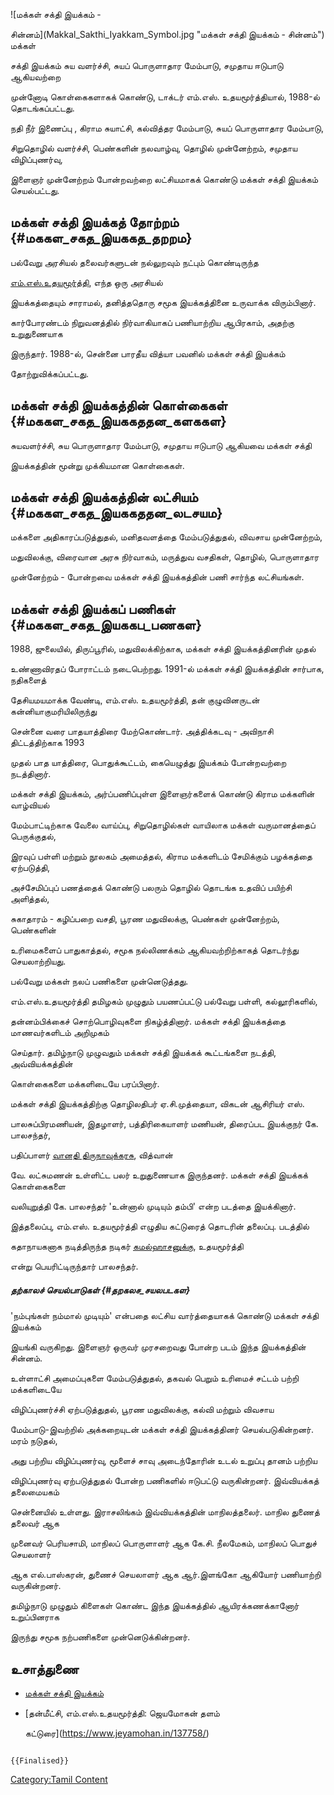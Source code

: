 ![மக்கள் சக்தி இயக்கம் -
சின்னம்](Makkal_Sakthi_Iyakkam_Symbol.jpg "மக்கள் சக்தி இயக்கம் - சின்னம்") மக்கள்
சக்தி இயக்கம் சுய வளர்ச்சி, சுயப் பொருளாதார மேம்பாடு, சமுதாய ஈடுபாடு ஆகியவற்றை
முன்னோடி கொள்கைகளாகக் கொண்டு, டாக்டர் எம்.எஸ். உதயமூர்த்தியால், 1988-ல் தொடங்கப்பட்டது.
நதி நீர் இணைப்பு , கிராம சுயாட்சி, கல்வித்தர மேம்பாடு, சுயப் பொருளாதார மேம்பாடு,
சிறுதொழில் வளர்ச்சி, பெண்களின் நலவாழ்வு, தொழில் முன்னேற்றம், சமுதாய விழிப்புணர்வு,
இளைஞர் முன்னேற்றம் போன்றவற்றை லட்சியமாகக் கொண்டு மக்கள் சக்தி இயக்கம் செயல்பட்டது.

## மக்கள் சக்தி இயக்கத் தோற்றம் {#மககள_சகத_இயககத_தறறம}

பல்வேறு அரசியல் தலைவர்களுடன் நல்லுறவும் நட்பும் கொண்டிருந்த
[எம்.எஸ்.உதயமூர்த்தி](எம்.எஸ்._உதயமூர்த்தி "wikilink"), எந்த ஒரு அரசியல்
இயக்கத்தையும் சாராமல், தனித்ததொரு சமூக இயக்கத்தினை உருவாக்க விரும்பினார்.
கார்போரண்டம் நிறுவனத்தில் நிர்வாகியாகப் பணியாற்றிய ஆபிரகாம், அதற்கு உறுதுணையாக
இருந்தார். 1988-ல், சென்னை பாரதீய வித்யா பவனில் மக்கள் சக்தி இயக்கம்
தோற்றுவிக்கப்பட்டது.

## மக்கள் சக்தி இயக்கத்தின் கொள்கைகள் {#மககள_சகத_இயககததன_களககள}

சுயவளர்ச்சி, சுய பொருளாதார மேம்பாடு, சமுதாய ஈடுபாடு ஆகியவை மக்கள் சக்தி
இயக்கத்தின் மூன்று முக்கியமான கொள்கைகள்.

## மக்கள் சக்தி இயக்கத்தின் லட்சியம் {#மககள_சகத_இயககததன_லடசயம}

மக்களை அதிகாரப்படுத்துதல், மனிதவளத்தை மேம்படுத்துதல், விவசாய முன்னேற்றம்,
மதுவிலக்கு, விரைவான அரசு நிர்வாகம், மருத்துவ வசதிகள், தொழில், பொருளாதார
முன்னேற்றம் - போன்றவை மக்கள் சக்தி இயக்கத்தின் பணி சார்ந்த லட்சியங்கள்.

## மக்கள் சக்தி இயக்கப் பணிகள் {#மககள_சகத_இயககப_பணகள}

1988, ஜுலையில், திருப்பூரில், மதுவிலக்கிற்காக, மக்கள் சக்தி இயக்கத்தினரின் முதல்
உண்ணாவிரதப் போராட்டம் நடைபெற்றது. 1991-ல் மக்கள் சக்தி இயக்கத்தின் சார்பாக, நதிகளைத்
தேசியமயமாக்க வேண்டி, எம்.எஸ். உதயமூர்த்தி, தன் குழுவினருடன் கன்னியாகுமரியிலிருந்து
சென்னை வரை பாதயாத்திரை மேற்கொண்டார். அத்திக்கடவு - அவிநாசி திட்டத்திற்காக 1993
முதல் பாத யாத்திரை, பொதுக்கூட்டம், கையெழுத்து இயக்கம் போன்றவற்றை நடத்தினார்.

மக்கள் சக்தி இயக்கம், அர்ப்பணிப்புள்ள இளைஞர்களைக் கொண்டு கிராம மக்களின் வாழ்வியல்
மேம்பாட்டிற்காக வேலை வாய்ப்பு, சிறுதொழில்கள் வாயிலாக மக்கள் வருமானத்தைப் பெருக்குதல்,
இரவுப் பள்ளி மற்றும் நூலகம் அமைத்தல், கிராம மக்களிடம் சேமிக்கும் பழக்கத்தை ஏற்படுத்தி,
அச்சேமிப்புப் பணத்தைக் கொண்டு பலரும் தொழில் தொடங்க உதவிப் பயிற்சி அளித்தல்,
சுகாதாரம் - கழிப்பறை வசதி, பூரண மதுவிலக்கு, பெண்கள் முன்னேற்றம், பெண்களின்
உரிமைகளைப் பாதுகாத்தல், சமூக நல்லிணக்கம் ஆகியவற்றிற்காகத் தொடர்ந்து செயலாற்றியது.
பல்வேறு மக்கள் நலப் பணிகளை முன்னெடுத்தது.

எம்.எஸ்.உதயமூர்த்தி தமிழகம் முழுதும் பயணப்பட்டு பல்வேறு பள்ளி, கல்லூரிகளில்,
தன்னம்பிக்கைச் சொற்பொழிவுகளை நிகழ்த்தினார். மக்கள் சக்தி இயக்கத்தை மாணவர்களிடம் அறிமுகம்
செய்தார். தமிழ்நாடு முழுவதும் மக்கள் சக்தி இயக்கக் கூட்டங்களை நடத்தி, அவ்வியக்கத்தின்
கொள்கைகளை மக்களிடையே பரப்பினார்.

மக்கள் சக்தி இயக்கத்திற்கு தொழிலதிபர் ஏ.சி.முத்தையா, விகடன் ஆசிரியர் எஸ்.
பாலசுப்பிரமணியன், இதழாளர், பத்திரிகையாளர் மணியன், திரைப்பட இயக்குநர் கே. பாலசந்தர்,
பதிப்பாளர் [வானதி திருநாவுக்கரசு](வானதி_திருநாவுக்கரசு "wikilink"), வித்வான்
வே. லட்சுமணன் உள்ளிட்ட பலர் உறுதுணையாக இருந்தனர். மக்கள் சக்தி இயக்கக் கொள்கைகளை
வலியுறுத்தி கே. பாலசந்தர் 'உன்னால் முடியும் தம்பி' என்ற படத்தை இயக்கினார்.
இத்தலைப்பு, எம்.எஸ். உதயமூர்த்தி எழுதிய கட்டுரைத் தொடரின் தலைப்பு. படத்தில்
கதாநாயகனாக நடித்திருந்த நடிகர் [கமல்ஹாசனுக்கு](கமல்ஹாசன் "wikilink"), உதயமூர்த்தி
என்று பெயரிட்டிருந்தார் பாலசந்தர்.

##### தற்காலச் செயல்பாடுகள் {#தறகலச_சயலபடகள}

'நம்புங்கள் நம்மால் முடியும்' என்பதை லட்சிய வார்த்தையாகக் கொண்டு மக்கள் சக்தி இயக்கம்
இயங்கி வருகிறது. இளைஞர் ஒருவர் முரசறைவது ‌போன்ற படம் இந்த இயக்கத்தின் சின்னம்.
உள்ளாட்சி அமைப்புகளை மேம்படுத்துதல், தகவல் பெறும் உரிமைச் சட்டம் பற்றி மக்களிடையே
விழிப்புணர்ச்சி ஏற்படுத்துதல், பூரண மதுவிலக்கு, கல்வி மற்றும் விவசாய
மேம்பாடு-இவற்றில் அக்கறையுடன் மக்கள் சக்தி இயக்கத்தினர் செயல்படுகின்றனர். மரம் நடுதல்,
அது பற்றிய விழிப்புணர்வு, மூளைச் சாவு அடைந்தோரின் உடல் உறுப்பு தானம் பற்றிய
விழிப்புணர்வு ஏற்படுத்துதல் போன்ற பணிகளில் ஈடுபட்டு வருகின்றனர். இவ்வியக்கத் தலைமையகம்
சென்னையில் உள்ளது. இராசலிங்கம் இவ்வியக்கத்தின் மாநிலத்தலைர். மாநில துணைத் தலைவர் ஆக
முனைவர் பெரியசாமி, மாநிலப் பொருளாளர் ஆக கே.சி. நீலமேகம், மாநிலப் பொதுச் செயலாளர்
ஆக எல்.பாஸ்கரன், துணைச் செயலாளர் ஆக ஆர்.இளங்கோ ஆகியோர் பணியாற்றி வருகின்றனர்.
தமிழ்நாடு முழுதும் கிளைகள் கொண்ட இந்த இயக்கத்தில் ஆயிரக்கணக்கானோர் உறுப்பினராக
இருந்து சமூக நற்பணிகளை முன்னெடுக்கின்றனர்.

## உசாத்துணை

-   [மக்கள் சக்தி இயக்கம்](https://makkal-sakthi-eiyakkam.blogspot.com/)
-   [தன்மீட்சி, எம்.எஸ்.உதயமூர்த்தி: ஜெயமோகன் தளம்
    கட்டுரை](https://www.jeyamohan.in/137758/)

```{=mediawiki}
{{Finalised}}
```
[Category:Tamil Content](Category:Tamil_Content "wikilink")
